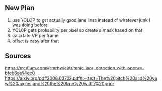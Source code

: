 ## New Plan
1. use YOLOP to get actually good lane lines instead of whatever junk I was doing before
2. YOLOP gets probability per pixel so create a mask based on that
3. calculate VP per frame
4. offset is easy after that
## Sources
https://medium.com/@mrhwick/simple-lane-detection-with-opencv-bfeb6ae54ec0
https://arxiv.org/pdf/2008.03722.pdf#:~:text=The%20pitch%20and%20yaw%20angles,and%20the%20lane%20width%20prior

